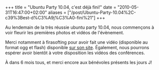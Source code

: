 +++
title = "Ubuntu Party 10.04, c'est déjà fini!"
date = "2010-05-31T16:47:00+02:00"
aliases = ["/post/Ubuntu-Party-10.04%2C-c39%3Best-d%C3%A9j%C3%A0-fini%21"]
+++
    <p>Au lendemain de la très réussie ubuntu party 10.04, nous commençons à voir fleurir les premières photos et vidéos de l'évènement.</p>


<p>Merci notamment à firasofting pour avoir fait une vidéo (disponible au format ogg et flash) disponible <a href="http://www.firasofting.net/ubuntu-party-29-05-2010.html" hreflang="fr">sur son site</a>.
Également, nous pourrons espérer avoir bientôt à votre disposition les vidéos des conférences.</p>


<p>À dans 6 mois tous, et merci encore aux bénévoles présents les jours J!</p>